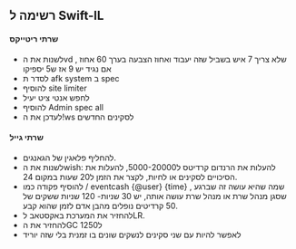 ## רשימה ל Swift-IL      
#### שרתי ריטייקס
- לשנות את הvd  שלא צריך 7 איש בשביל שזה יעבוד 
ואחוז הצבעה בערך 60 אחוז , אם נגיד יש 9 אז ש5 יספיקו
- לסדר ת afk system ב spec
- להוסיף site limiter
- לחפש אנטי ציט יעיל
- להוסיף Admin spec all 
- לעדכן את ה!ws לסקינים החדשים
#### שרתי גייל
- להחליף פלאגין של הגאנגים.
- לשנות את הwish: להעלות את הרנדום קרדיטס ל5000-20000, להעלות את הסיכויים לסקינים או לחיות, לקצר את הזמן ל20 שעות במקום 24.
- להוסיף פקודה כמו / eventcash {@user} {time} , שמה שהיא עושה זה שברגע שסגן מנהל שרת או מנהל שרת עושה אותה, יש 30 שניות- 120 שניות ששקים של 50 קרדיטים נופלים מהבן אדם לזמן שהוא קבע.
- להחזיר את המערכת באקסטאב לLR.
- להחזיר את הGC ל1250
- לאפשר להיות עם שני סקינים לנשקים שונים בו זמנית בלי שזה יוריד
